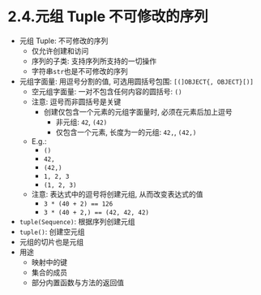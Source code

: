 # 2.4.元组 Tuple 不可修改的序列

- 元组 Tuple: 不可修改的序列
    - 仅允许创建和访问
    - 序列的子类: 支持序列所支持的一切操作
    - 字符串`str`也是不可修改的序列
- 元组字面量: 用逗号分割的值, 可选用圆括号包围: `[(]OBJECT{, OBJECT}[)]`
    - 空元组字面量: 一对不包含任何内容的圆括号: `()`
    - 注意: 逗号而非圆括号是关键
        - 创建仅包含一个元素的元组字面量时, 必须在元素后加上逗号
            - 非元组: `42`, `(42)`
            - 仅包含一个元素, 长度为一的元组: `42,`, `(42,)`
    - E.g.:
        - `()`
        - `42,`
        - `(42,)`
        - `1, 2, 3`
        - `(1, 2, 3)`
    - 注意: 表达式中的逗号将创建元组, 从而改变表达式的值
        - `3 * (40 + 2) == 126`
        - `3 * (40 + 2,) == (42, 42, 42)`
- `tuple(Sequence)`: 根据序列创建元组
- `tuple()`: 创建空元组
- 元组的切片也是元组
- 用途
    - 映射中的键
    - 集合的成员
    - 部分内置函数与方法的返回值
